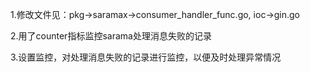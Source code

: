 

1.修改文件见：pkg->saramax->consumer_handler_func.go, ioc->gin.go   

2.用了counter指标监控sarama处理消息失败的记录  

3.设置监控，对处理消息失败的记录进行监控，以便及时处理异常情况  
